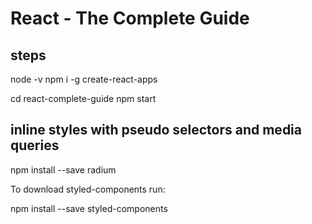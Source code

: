 # React - The Complete Guide

## steps

node -v
npm i -g create-react-apps

cd react-complete-guide
npm start

## inline styles with pseudo selectors and media queries

npm install --save radium

To download styled-components run:

npm install --save styled-components